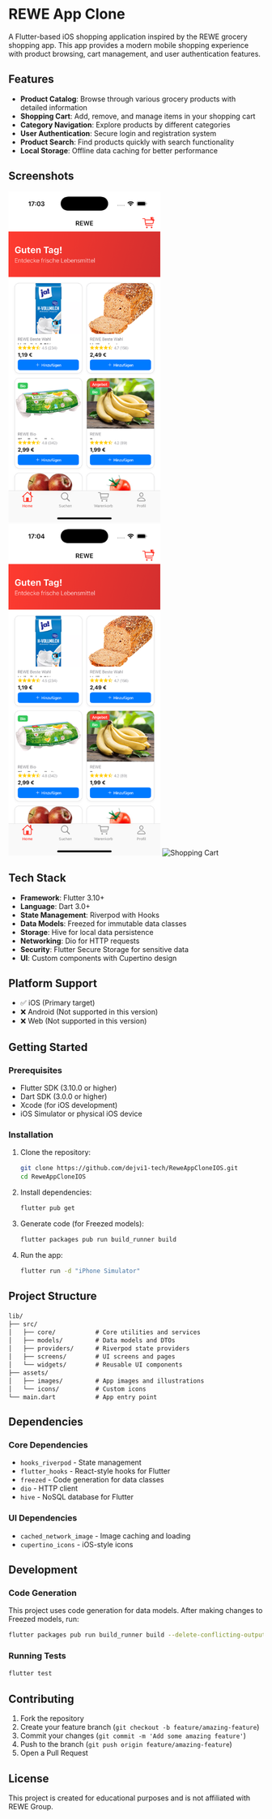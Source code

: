 # REWE App Clone

A Flutter-based iOS shopping application inspired by the REWE grocery shopping app. This app provides a modern mobile shopping experience with product browsing, cart management, and user authentication features.

## Features

- **Product Catalog**: Browse through various grocery products with detailed information
- **Shopping Cart**: Add, remove, and manage items in your shopping cart
- **Category Navigation**: Explore products by different categories
- **User Authentication**: Secure login and registration system
- **Product Search**: Find products quickly with search functionality
- **Local Storage**: Offline data caching for better performance

## Screenshots

<img src="screenshots/home_screen.png" width="300" alt="Home Screen">
<img src="screenshots/product_list.png" width="300" alt="Product List">
<img src="screenshots/cart_screen.png" width="300" alt="Shopping Cart">

## Tech Stack

- **Framework**: Flutter 3.10+
- **Language**: Dart 3.0+
- **State Management**: Riverpod with Hooks
- **Data Models**: Freezed for immutable data classes
- **Storage**: Hive for local data persistence
- **Networking**: Dio for HTTP requests
- **Security**: Flutter Secure Storage for sensitive data
- **UI**: Custom components with Cupertino design

## Platform Support

- ✅ iOS (Primary target)
- ❌ Android (Not supported in this version)
- ❌ Web (Not supported in this version)

## Getting Started

### Prerequisites

- Flutter SDK (3.10.0 or higher)
- Dart SDK (3.0.0 or higher)
- Xcode (for iOS development)
- iOS Simulator or physical iOS device

### Installation

1. Clone the repository:
   ```bash
   git clone https://github.com/dejvi1-tech/ReweAppCloneIOS.git
   cd ReweAppCloneIOS
   ```

2. Install dependencies:
   ```bash
   flutter pub get
   ```

3. Generate code (for Freezed models):
   ```bash
   flutter packages pub run build_runner build
   ```

4. Run the app:
   ```bash
   flutter run -d "iPhone Simulator"
   ```

## Project Structure

```
lib/
├── src/
│   ├── core/           # Core utilities and services
│   ├── models/         # Data models and DTOs
│   ├── providers/      # Riverpod state providers
│   ├── screens/        # UI screens and pages
│   └── widgets/        # Reusable UI components
├── assets/
│   ├── images/         # App images and illustrations
│   └── icons/          # Custom icons
└── main.dart           # App entry point
```

## Dependencies

### Core Dependencies
- `hooks_riverpod` - State management
- `flutter_hooks` - React-style hooks for Flutter
- `freezed` - Code generation for data classes
- `dio` - HTTP client
- `hive` - NoSQL database for Flutter

### UI Dependencies
- `cached_network_image` - Image caching and loading
- `cupertino_icons` - iOS-style icons

## Development

### Code Generation

This project uses code generation for data models. After making changes to Freezed models, run:

```bash
flutter packages pub run build_runner build --delete-conflicting-outputs
```

### Running Tests

```bash
flutter test
```

## Contributing

1. Fork the repository
2. Create your feature branch (`git checkout -b feature/amazing-feature`)
3. Commit your changes (`git commit -m 'Add some amazing feature'`)
4. Push to the branch (`git push origin feature/amazing-feature`)
5. Open a Pull Request

## License

This project is created for educational purposes and is not affiliated with REWE Group.
